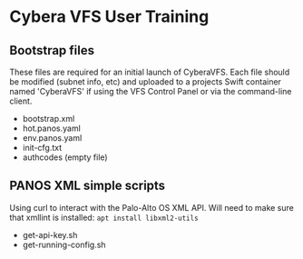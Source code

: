 # Cybera VFS User Training

## Bootstrap files
These files are required for an initial launch of CyberaVFS. Each file should be modified (subnet info, etc) and uploaded to a projects Swift container named 'CyberaVFS' if using the VFS Control Panel or via the command-line client.

- bootstrap.xml
- hot.panos.yaml
- env.panos.yaml
- init-cfg.txt
- authcodes (empty file)

## PANOS XML simple scripts
Using curl to interact with the Palo-Alto OS XML API. Will need to make sure that xmllint is installed:
`apt install libxml2-utils`
- get-api-key.sh
- get-running-config.sh
